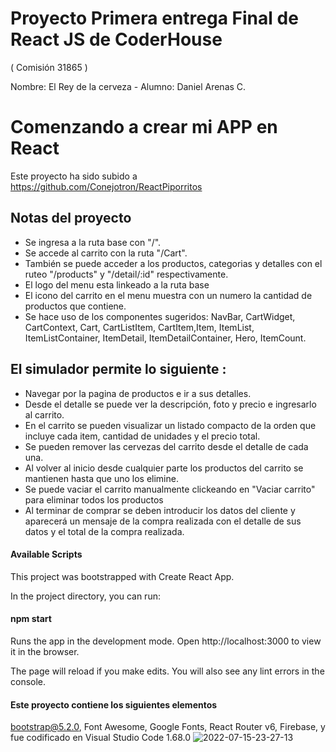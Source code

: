 # Proyecto Primera entrega Final de React JS de CoderHouse

( Comisión 31865 )

Nombre: El Rey de la cerveza - Alumno: Daniel Arenas C.

# Comenzando a crear mi APP en React

Este proyecto ha sido subido a https://github.com/Conejotron/ReactPiporritos

## Notas del proyecto

- Se ingresa a la ruta base con "/".
- Se accede al carrito con la ruta "/Cart".
- También se puede acceder a los productos, categorias y detalles con el ruteo "/products" y "/detail/:id" respectivamente.
- El logo del menu esta linkeado a la ruta base
- El icono del carrito en el menu muestra con un numero la cantidad de productos que contiene.
- Se hace uso de los componentes sugeridos: NavBar, CartWidget, CartContext, Cart, CartListItem, CartItem,Item, ItemList, ItemListContainer, ItemDetail, ItemDetailContainer, Hero, ItemCount.


## El simulador permite lo siguiente :


- Navegar por la pagina de productos e ir a sus detalles.
- Desde el detalle se puede ver la descripción, foto y precio e ingresarlo al carrito.
- En el carrito se pueden visualizar un listado compacto de la orden que incluye cada item, cantidad de unidades y el precio total.
- Se pueden remover las cervezas del carrito desde el detalle de cada una.
- Al volver al inicio desde cualquier parte los productos del carrito se mantienen hasta que uno los elimine.
- Se puede vaciar el carrito manualmente clickeando en "Vaciar carrito" para eliminar todos los productos
- Al terminar de comprar se deben introducir los datos del cliente y aparecerá un mensaje de la compra realizada con el detalle de sus datos y el total de la compra realizada.


#### Available Scripts

This project was bootstrapped with Create React App.

In the project directory, you can run:


#### npm start

Runs the app in the development mode.
Open http://localhost:3000 to view it in the browser.

The page will reload if you make edits.
You will also see any lint errors in the console.

 
#### Este proyecto contiene los siguientes elementos

bootstrap@5.2.0,
Font Awesome,
Google Fonts,
React Router v6,
Firebase,
y fue codificado en Visual Studio Code 1.68.0
![2022-07-15-23-27-13](https://user-images.githubusercontent.com/97346178/179337523-815ddca7-9366-4e0d-9a56-c6396ab64b9d.gif)

